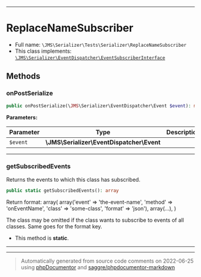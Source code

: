 ***

# ReplaceNameSubscriber





* Full name: `\JMS\Serializer\Tests\Serializer\ReplaceNameSubscriber`
* This class implements:
[`\JMS\Serializer\EventDispatcher\EventSubscriberInterface`](../../EventDispatcher/EventSubscriberInterface.md)




## Methods


### onPostSerialize



```php
public onPostSerialize(\JMS\Serializer\EventDispatcher\Event $event): mixed
```








**Parameters:**

| Parameter | Type | Description |
|-----------|------|-------------|
| `$event` | **\JMS\Serializer\EventDispatcher\Event** |  |




***

### getSubscribedEvents

Returns the events to which this class has subscribed.

```php
public static getSubscribedEvents(): array
```

Return format:
    array(
        array('event' => 'the-event-name', 'method' => 'onEventName', 'class' => 'some-class', 'format' => 'json'),
        array(...),
    )

The class may be omitted if the class wants to subscribe to events of all classes.
Same goes for the format key.

* This method is **static**.







***


***
> Automatically generated from source code comments on 2022-06-25 using [phpDocumentor](http://www.phpdoc.org/) and [saggre/phpdocumentor-markdown](https://github.com/Saggre/phpDocumentor-markdown)

